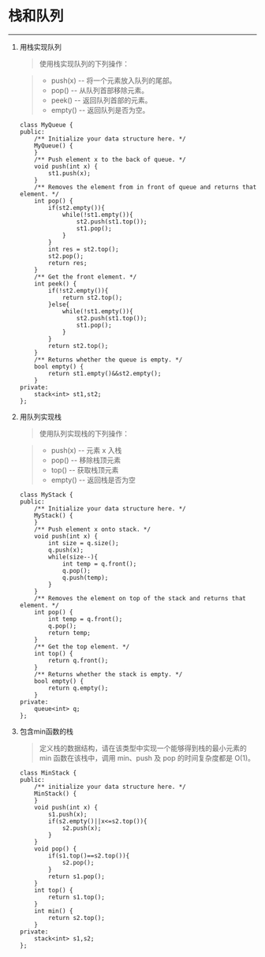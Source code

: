 # 栈和队列

---


1.  用栈实现队列
	>使用栈实现队列的下列操作：

	>* push(x) -- 将一个元素放入队列的尾部。
	>* pop() -- 从队列首部移除元素。
	>* peek() -- 返回队列首部的元素。
	>* empty() -- 返回队列是否为空。

	```
	class MyQueue {
	public:
	    /** Initialize your data structure here. */
	    MyQueue() {
	    }
	    /** Push element x to the back of queue. */
	    void push(int x) {
	        st1.push(x);
	    }
	    /** Removes the element from in front of queue and returns that element. */
	    int pop() {
	        if(st2.empty()){
	            while(!st1.empty()){
	                st2.push(st1.top());
	                st1.pop();
	            }
	        }
	        int res = st2.top();
	        st2.pop();
	        return res;
	    }
	    /** Get the front element. */
	    int peek() {
	        if(!st2.empty()){
	            return st2.top();
	        }else{
	            while(!st1.empty()){
	                st2.push(st1.top());
	                st1.pop();
	            }
	        }
	        return st2.top();
	    }
	    /** Returns whether the queue is empty. */
	    bool empty() {
	        return st1.empty()&&st2.empty();
	    }
	private:
	    stack<int> st1,st2;
	};
	```
1.  用队列实现栈
	>使用队列实现栈的下列操作：

	>* push(x) -- 元素 x 入栈
	>* pop() -- 移除栈顶元素
	>* top() -- 获取栈顶元素
	>* empty() -- 返回栈是否为空

	```
	class MyStack {
	public:
	    /** Initialize your data structure here. */
	    MyStack() {
	    }
	    /** Push element x onto stack. */
	    void push(int x) {
	        int size = q.size();
	        q.push(x);
	        while(size--){
	            int temp = q.front();
	            q.pop();
	            q.push(temp);
	        }
	    }
	    /** Removes the element on top of the stack and returns that element. */
	    int pop() {
	        int temp = q.front();
	        q.pop();
	        return temp;
	    }
	    /** Get the top element. */
	    int top() {
	        return q.front();
	    }
	    /** Returns whether the stack is empty. */
	    bool empty() {
	        return q.empty();
	    }
	private:
	    queue<int> q;
	};
	```
1.  包含min函数的栈
	>定义栈的数据结构，请在该类型中实现一个能够得到栈的最小元素的 min 函数在该栈中，调用 min、push 及 pop 的时间复杂度都是 O(1)。

	```
	class MinStack {
	public:
	    /** initialize your data structure here. */
	    MinStack() {
	    }
	    void push(int x) {
	        s1.push(x);
	        if(s2.empty()||x<=s2.top()){
	        	s2.push(x);
			}
	    }
	    void pop() {
	    	if(s1.top()==s2.top()){
	    		s2.pop();
			}
	        return s1.pop();
	    }
	    int top() {
	        return s1.top();
	    }
	    int min() {
	        return s2.top();
	    }
	private:
		stack<int> s1,s2;
	};
	```